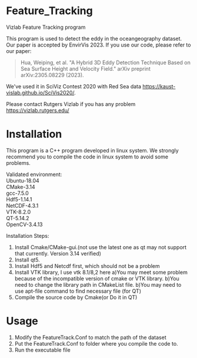# Feature_Tracking
Vizlab Feature Tracking program

This program is used to detect the eddy in the oceangeography dataset. Our paper is accepted by EnvirVis 2023. If you use our code, please refer to our paper:  


>Hua, Weiping, et al. "A Hybrid 3D Eddy Detection Technique Based on Sea Surface Height and Velocity Field." arXiv preprint arXiv:2305.08229 (2023).

We've used it in SciViz Contest 2020 with Red Sea data https://kaust-vislab.github.io/SciVis2020/.

Please contact Rutgers Vizlab if you has any problem
https://vizlab.rutgers.edu/

# Installation
This program is a C++ program developed in linux system. We strongly recommend you to compile the code in linux system to avoid some problems.

Validated environment:  
Ubuntu-18.04  
CMake-3.14  
gcc-7.5.0  
Hdf5-1.14.1  
NetCDF-4.3.1  
VTK-8.2.0  
QT-5.14.2  
OpenCV-3.4.13  

Installation Steps:
1. Install Cmake/CMake-gui.(not use the latest one as qt may not support that currently. Version 3.14 verified)
2. Install qt5.
3. Install Hdf5 and Netcdf first, which should not be a problem
4. Install VTK library, I use vtk 8.1/8,2 here
    a)You may meet some problem because of the incompatible version of cmake or VTK library.
    b)You need to change the library path in CMakeList file.
    b)You may need to use apt-file command to find necessary file (for QT)
5. Compile the source code by Cmake(or Do it in QT)

# Usage 
1. Modify the FeatureTrack.Conf to match the path of the dataset
2. Put the FeatureTrack.Conf to folder where you compile the code to.
3. Run the executable file


